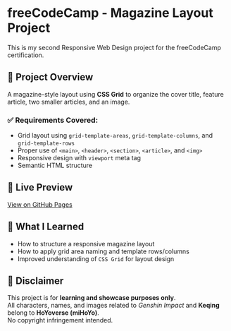 # freeCodeCamp - Magazine Layout Project

This is my second Responsive Web Design project for the freeCodeCamp certification.

## 🌟 Project Overview

A magazine-style layout using **CSS Grid** to organize the cover title, feature article, two smaller articles, and an image.

### ✅ Requirements Covered:
- Grid layout using `grid-template-areas`, `grid-template-columns`, and `grid-template-rows`
- Proper use of `<main>`, `<header>`, `<section>`, `<article>`, and `<img>`
- Responsive design with `viewport` meta tag
- Semantic HTML structure

## 🔗 Live Preview
[View on GitHub Pages](https://jasonkong-coder.github.io/fcc-design-a-magazine-layout/)

## 🧠 What I Learned
- How to structure a responsive magazine layout
- How to apply grid area naming and template rows/columns
- Improved understanding of `CSS Grid` for layout design

## 📄 Disclaimer

This project is for **learning and showcase purposes only**.  
All characters, names, and images related to *Genshin Impact* and **Keqing** belong to **HoYoverse (miHoYo)**.  
No copyright infringement intended.
